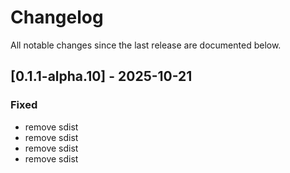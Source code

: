 # Changelog

All notable changes since the last release are documented below.

## [0.1.1-alpha.10] - 2025-10-21

### Fixed
- remove sdist
- remove sdist
- remove sdist
- remove sdist

